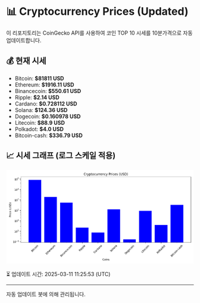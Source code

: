 
# 📊 Cryptocurrency Prices (Updated)

이 리포지토리는 CoinGecko API를 사용하여 코인 TOP 10 시세를 10분가격으로 자동 업데이트합니다.

## 💰 현재 시세
- Bitcoin: **$81811 USD**
- Ethereum: **$1916.11 USD**
- Binancecoin: **$550.61 USD**
- Ripple: **$2.14 USD**
- Cardano: **$0.728112 USD**
- Solana: **$124.36 USD**
- Dogecoin: **$0.160978 USD**
- Litecoin: **$88.9 USD**
- Polkadot: **$4.0 USD**
- Bitcoin-cash: **$336.79 USD**

## 📈 시세 그래프 (로그 스케일 적용)
![Crypto Prices](crypto_prices.png)

⏳ 업데이트 시간: 2025-03-11 11:25:53 (UTC)

---
자동 업데이트 봇에 의해 관리됩니다.
